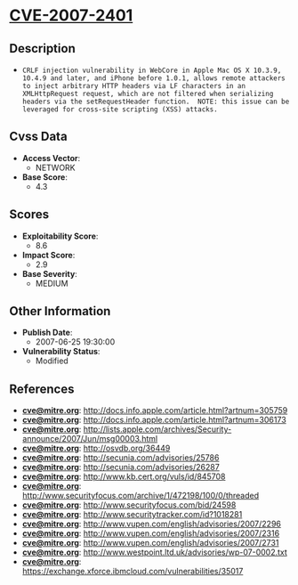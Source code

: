
# [CVE-2007-2401](http://docs.info.apple.com/article.html?artnum=305759)

## Description

- `CRLF injection vulnerability in WebCore in Apple Mac OS X 10.3.9, 10.4.9 and later, and iPhone before 1.0.1, allows remote attackers to inject arbitrary HTTP headers via LF characters in an XMLHttpRequest request, which are not filtered when serializing headers via the setRequestHeader function.  NOTE: this issue can be leveraged for cross-site scripting (XSS) attacks.`

## Cvss Data

- **Access Vector**:
  - NETWORK
- **Base Score**:
  - 4.3

## Scores

- **Exploitability Score**:
  - 8.6
- **Impact Score**:
  - 2.9
- **Base Severity**:
  - MEDIUM

## Other Information

- **Publish Date**:
  - 2007-06-25 19:30:00
- **Vulnerability Status**:
  - Modified

## References

- **cve@mitre.org**: http://docs.info.apple.com/article.html?artnum=305759
- **cve@mitre.org**: http://docs.info.apple.com/article.html?artnum=306173
- **cve@mitre.org**: http://lists.apple.com/archives/Security-announce/2007/Jun/msg00003.html
- **cve@mitre.org**: http://osvdb.org/36449
- **cve@mitre.org**: http://secunia.com/advisories/25786
- **cve@mitre.org**: http://secunia.com/advisories/26287
- **cve@mitre.org**: http://www.kb.cert.org/vuls/id/845708
- **cve@mitre.org**: http://www.securityfocus.com/archive/1/472198/100/0/threaded
- **cve@mitre.org**: http://www.securityfocus.com/bid/24598
- **cve@mitre.org**: http://www.securitytracker.com/id?1018281
- **cve@mitre.org**: http://www.vupen.com/english/advisories/2007/2296
- **cve@mitre.org**: http://www.vupen.com/english/advisories/2007/2316
- **cve@mitre.org**: http://www.vupen.com/english/advisories/2007/2731
- **cve@mitre.org**: http://www.westpoint.ltd.uk/advisories/wp-07-0002.txt
- **cve@mitre.org**: https://exchange.xforce.ibmcloud.com/vulnerabilities/35017
